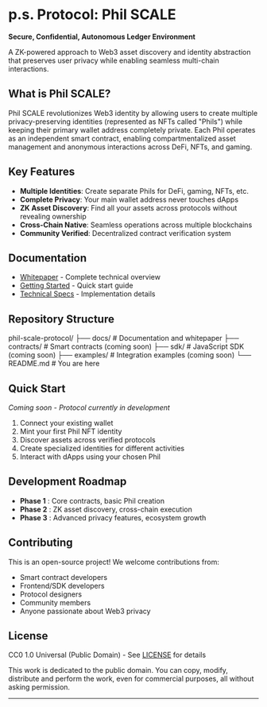 # p.s. Protocol: Phil SCALE

**Secure, Confidential, Autonomous Ledger Environment**

A ZK-powered approach to Web3 asset discovery and identity abstraction that preserves user privacy while enabling seamless multi-chain interactions.

## What is Phil SCALE?

Phil SCALE revolutionizes Web3 identity by allowing users to create multiple privacy-preserving identities (represented as NFTs called "Phils") while keeping their primary wallet address completely private. Each Phil operates as an independent smart contract, enabling compartmentalized asset management and anonymous interactions across DeFi, NFTs, and gaming.

## Key Features

- **Multiple Identities**: Create separate Phils for DeFi, gaming, NFTs, etc.
- **Complete Privacy**: Your main wallet address never touches dApps
- **ZK Asset Discovery**: Find all your assets across protocols without revealing ownership
- **Cross-Chain Native**: Seamless operations across multiple blockchains
- **Community Verified**: Decentralized contract verification system

## Documentation

- [Whitepaper](./docs/whitepaper.md) - Complete technical overview
- [Getting Started](./docs/getting-started.md) - Quick start guide
- [Technical Specs](./docs/technical-specification.md) - Implementation details

## Repository Structure
phil-scale-protocol/
├── docs/              # Documentation and whitepaper
├── contracts/         # Smart contracts (coming soon)
├── sdk/              # JavaScript SDK (coming soon)
├── examples/         # Integration examples (coming soon)
└── README.md         # You are here

## Quick Start

*Coming soon - Protocol currently in development*

1. Connect your existing wallet
2. Mint your first Phil NFT identity  
3. Discover assets across verified protocols
4. Create specialized identities for different activities
5. Interact with dApps using your chosen Phil

## Development Roadmap

- **Phase 1** : Core contracts, basic Phil creation
- **Phase 2** : ZK asset discovery, cross-chain execution  
- **Phase 3** : Advanced privacy features, ecosystem growth

## Contributing

This is an open-source project! We welcome contributions from:

- Smart contract developers
- Frontend/SDK developers  
- Protocol designers
- Community members
- Anyone passionate about Web3 privacy

## License

CC0 1.0 Universal (Public Domain) - See [LICENSE](./LICENSE) for details

This work is dedicated to the public domain. You can copy, modify, distribute and perform the work, even for commercial purposes, all without asking permission.

---
